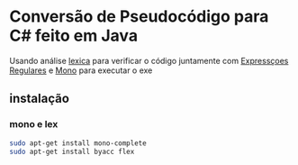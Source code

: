 # Conversão de Pseudocódigo para C# feito em Java

Usando análise [lexica](http://dinosaur.compilertools.net/) para verificar o código juntamente com [Expressçoes Regulares](https://pt.wikipedia.org/wiki/Express%C3%A3o_regular) e [Mono](http://www.mono-project.com/docs/about-mono/supported-platforms/linux/) para executar o exe 

## instalação

### mono e lex
```sh
sudo apt-get install mono-complete
sudo apt-get install byacc flex
